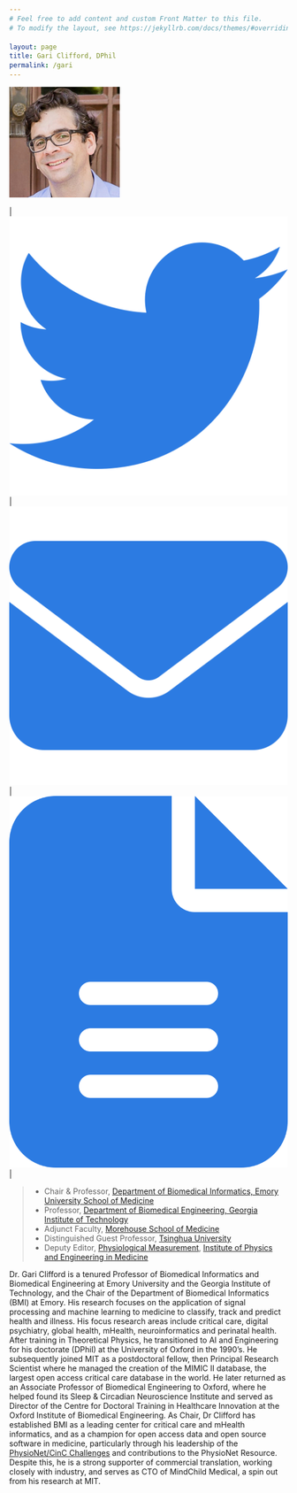 ```yaml
---
# Feel free to add content and custom Front Matter to this file.
# To modify the layout, see https://jekyllrb.com/docs/themes/#overriding-theme-defaults

layout: page
title: Gari Clifford, DPhil
permalink: /gari
---
```


![round-photo](/people/gari/gari_square.jpg)


<!-- Twitter, Email, Publications --->

<!-- this is here so I can select the images in the table and adjust their sizes -->
<div class="gari-icon"></div>

| [![](/icons/twitter.svg)](https://twitter.com/gariclifford) | [![](/icons/email.svg)](mailto:gari.clifford@bme.gatech.edu) | [![](/icons/publications.svg)](http://scholar.google.com/citations?user=VwYoZ6gAAAAJ&hl=en&oi=ao) |

> - Chair & Professor, [Department of Biomedical Informatics, Emory University School of Medicine](https://www.bmi.emory.edu/)
> - Professor, [Department of Biomedical Engineering, Georgia Institute of Technology](https://bme.gatech.edu/)
> - Adjunct Faculty, [Morehouse School of Medicine](https://www.georgeinstitute.org/)
> - Distinguished Guest Professor, [Tsinghua University](https://www.tsinghua.edu.cn/publish/newthuen/)  
> - Deputy Editor, [Physiological Measurement](https://iopscience.iop.org/journal/0967-3334;jsessionid=9D949BBA06260D146B0634C84DCEE9A7.c4.iopscience.cld.iop.org), [Institute of Physics and Engineering in Medicine](https://www.ipem.ac.uk/)  

Dr. Gari Clifford is a tenured Professor of Biomedical Informatics and
Biomedical Engineering at Emory University and the Georgia Institute of
Technology, and the Chair of the Department of Biomedical Informatics (BMI) at
Emory. His research focuses on the application of signal processing and machine
learning to medicine to classify, track and predict health and illness. His
focus research areas include critical care, digital psychiatry, global health,
mHealth, neuroinformatics and perinatal health. After training in Theoretical
Physics, he transitioned to AI and Engineering for his doctorate (DPhil) at the
University of Oxford in the 1990’s. He subsequently joined MIT as a
postdoctoral fellow, then Principal Research Scientist where he managed the
creation of the MIMIC II database, the largest open access critical care
database in the world. He later returned as an Associate Professor of
Biomedical Engineering to Oxford, where he helped found its Sleep & Circadian
Neuroscience Institute and served as Director of the Centre for Doctoral
Training in Healthcare Innovation at the Oxford Institute of Biomedical
Engineering. As Chair, Dr Clifford has established BMI as a leading center for
critical care and mHealth informatics, and as a champion for open access data
and open source software in medicine, particularly through his leadership of
the [PhysioNet/CinC Challenges](https://moody-challenge.physionet.org) and contributions to the PhysioNet Resource.
Despite this, he is a strong supporter of commercial translation, working
closely with industry, and serves as CTO of MindChild Medical, a spin out from
his research at MIT.

